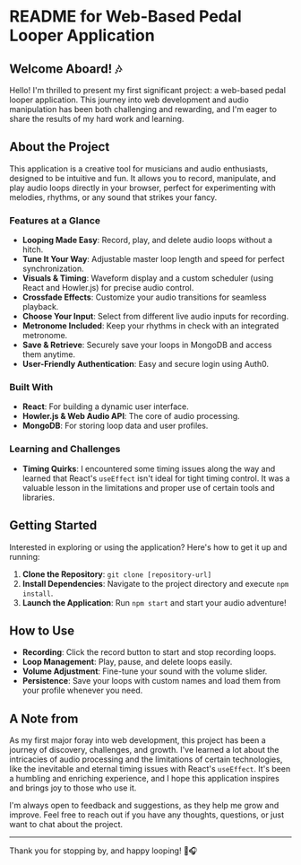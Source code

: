 # README for Web-Based Pedal Looper Application

## Welcome Aboard! 🎶
Hello! I'm thrilled to present my first significant project: a web-based pedal looper application. This journey into web development and audio manipulation has been both challenging and rewarding, and I'm eager to share the results of my hard work and learning.

## About the Project
This application is a creative tool for musicians and audio enthusiasts, designed to be intuitive and fun. It allows you to record, manipulate, and play audio loops directly in your browser, perfect for experimenting with melodies, rhythms, or any sound that strikes your fancy.

### Features at a Glance
- **Looping Made Easy**: Record, play, and delete audio loops without a hitch.
- **Tune It Your Way**: Adjustable master loop length and speed for perfect synchronization.
- **Visuals & Timing**: Waveform display and a custom scheduler (using React and Howler.js) for precise audio control.
- **Crossfade Effects**: Customize your audio transitions for seamless playback.
- **Choose Your Input**: Select from different live audio inputs for recording.
- **Metronome Included**: Keep your rhythms in check with an integrated metronome.
- **Save & Retrieve**: Securely save your loops in MongoDB and access them anytime.
- **User-Friendly Authentication**: Easy and secure login using Auth0.

### Built With
- **React**: For building a dynamic user interface.
- **Howler.js & Web Audio API**: The core of audio processing.
- **MongoDB**: For storing loop data and user profiles.

### Learning and Challenges
- **Timing Quirks**: I encountered some timing issues along the way and learned that React's `useEffect` isn't ideal for tight timing control. It was a valuable lesson in the limitations and proper use of certain tools and libraries.

## Getting Started
Interested in exploring or using the application? Here's how to get it up and running:

1. **Clone the Repository**: `git clone [repository-url]`
2. **Install Dependencies**: Navigate to the project directory and execute `npm install`.
3. **Launch the Application**: Run `npm start` and start your audio adventure!

## How to Use
- **Recording**: Click the record button to start and stop recording loops.
- **Loop Management**: Play, pause, and delete loops easily.
- **Volume Adjustment**: Fine-tune your sound with the volume slider.
- **Persistence**: Save your loops with custom names and load them from your profile whenever you need.

## A Note from
As my first major foray into web development, this project has been a journey of discovery, challenges, and growth. I've learned a lot about the intricacies of audio processing and the limitations of certain technologies, like the inevitable and eternal timing issues with React's `useEffect`. It's been a humbling and enriching experience, and I hope this application inspires and brings joy to those who use it.

I'm always open to feedback and suggestions, as they help me grow and improve. Feel free to reach out if you have any thoughts, questions, or just want to chat about the project.

---

Thank you for stopping by, and happy looping! 🚀🎧
